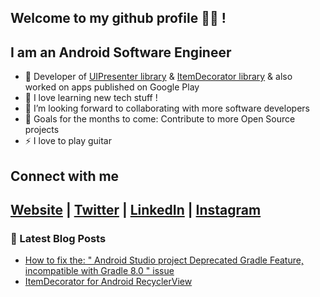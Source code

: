 ## Welcome to my github profile 👋🏾 !

## I am an Android Software Engineer

- 🔭 Developer of [UIPresenter library](https://github.com/germainkevinbusiness/UIPresenter) & [ItemDecorator library](https://github.com/kevingermainbusiness/ItemDecorator) & also worked on apps published on Google Play
- 🌱 I love learning new tech stuff !
- 👯 I’m looking forward to collaborating with more software developers
- 🥅 Goals for the months to come: Contribute to more Open Source projects
- ⚡ I love to play guitar

## Connect with me
[Website](https://realgermainkevin.web.app/) | [Twitter](https://twitter.com/kevincodes_) | [LinkedIn](https://www.linkedin.com/in/gkevincodes/) | [Instagram](https://www.instagram.com/kevincodes_/)
---

### 📕 Latest Blog Posts

<!-- BLOG-POST-LIST:START -->
- [How to fix the: " Android Studio project Deprecated Gradle Feature, incompatible with Gradle 8.0 " issue](https://germainkevin.hashnode.dev/android-studio-deprecated-gradle-feature-for-gradle-8-dot-0-fix)
- [ItemDecorator for Android RecyclerView](https://germainkevin.hashnode.dev/itemdecorator-for-android-recyclerview)
<!-- BLOG-POST-LIST:END -->
